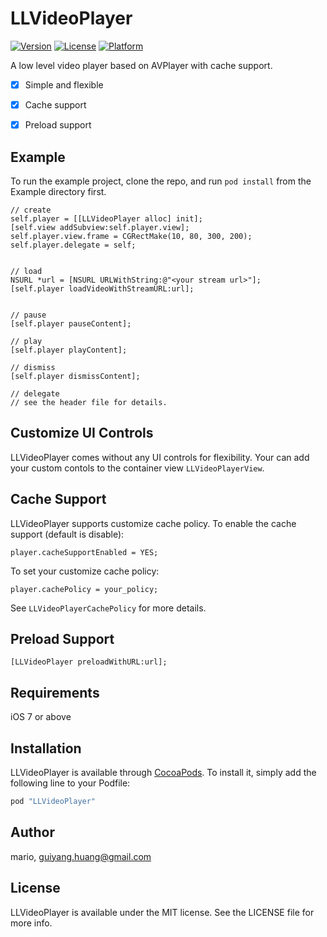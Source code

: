 # LLVideoPlayer

[![Version](https://img.shields.io/cocoapods/v/LLVideoPlayer.svg?style=flat)](http://cocoapods.org/pods/LLVideoPlayer)
[![License](https://img.shields.io/cocoapods/l/LLVideoPlayer.svg?style=flat)](http://cocoapods.org/pods/LLVideoPlayer)
[![Platform](https://img.shields.io/cocoapods/p/LLVideoPlayer.svg?style=flat)](http://cocoapods.org/pods/LLVideoPlayer)

A low level video player based on AVPlayer with cache support.



- [x] Simple and flexible
- [x] Cache support
- [x] Preload support


## Example

To run the example project, clone the repo, and run `pod install` from the Example directory first.

```
// create
self.player = [[LLVideoPlayer alloc] init];
[self.view addSubview:self.player.view];
self.player.view.frame = CGRectMake(10, 80, 300, 200);
self.player.delegate = self;


// load
NSURL *url = [NSURL URLWithString:@"<your stream url>"];  
[self.player loadVideoWithStreamURL:url];


// pause
[self.player pauseContent];

// play
[self.player playContent];

// dismiss
[self.player dismissContent];

// delegate
// see the header file for details.
```

## Customize UI Controls

LLVideoPlayer comes without any UI controls for flexibility. Your can add your custom contols to the container view `LLVideoPlayerView`.

## Cache Support

LLVideoPlayer supports customize cache policy. To enable the cache support (default is disable):

```
player.cacheSupportEnabled = YES;
```

To set your customize cache policy:

```
player.cachePolicy = your_policy;
```

See `LLVideoPlayerCachePolicy` for more details.

## Preload Support

```
[LLVideoPlayer preloadWithURL:url];
```

## Requirements

iOS 7 or above

## Installation

LLVideoPlayer is available through [CocoaPods](http://cocoapods.org). To install
it, simply add the following line to your Podfile:

```ruby
pod "LLVideoPlayer"
```

## Author

mario, guiyang.huang@gmail.com

## License

LLVideoPlayer is available under the MIT license. See the LICENSE file for more info.
